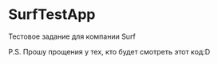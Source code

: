 # SurfTestApp

Тестовое задание для компании Surf

P.S. Прошу прощения у тех, кто будет смотреть этот код:D
